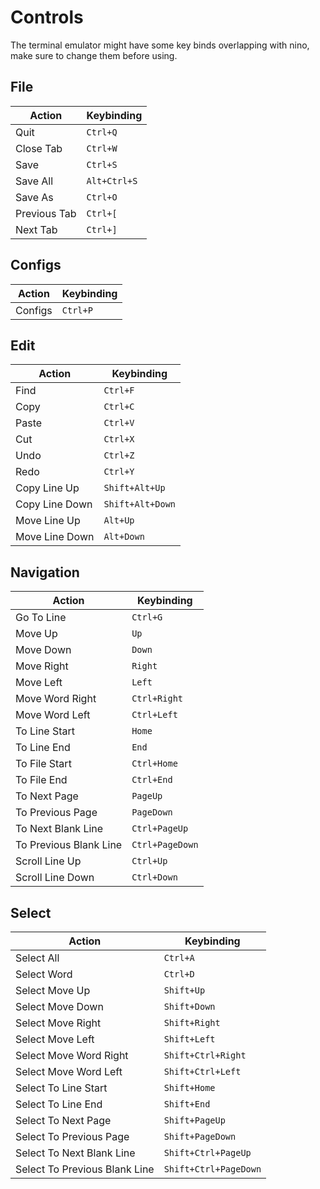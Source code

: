 # Controls
The terminal emulator might have some key binds overlapping with nino, make sure to change them before using.

## File
| Action | Keybinding |
| - | - |
| Quit | `Ctrl+Q` |
| Close Tab | `Ctrl+W` |
| Save | `Ctrl+S` |
| Save All | `Alt+Ctrl+S` |
| Save As | `Ctrl+O` |
| Previous Tab | `Ctrl+[` |
| Next Tab | `Ctrl+]` |

## Configs
| Action | Keybinding |
| - | - |
| Configs | `Ctrl+P` |

## Edit
| Action | Keybinding |
| - | - |
| Find | `Ctrl+F` |
| Copy | `Ctrl+C` |
| Paste | `Ctrl+V` |
| Cut | `Ctrl+X` |
| Undo | `Ctrl+Z` |
| Redo | `Ctrl+Y` |
| Copy Line Up | `Shift+Alt+Up` |
| Copy Line Down | `Shift+Alt+Down` |
| Move Line Up | `Alt+Up` |
| Move Line Down | `Alt+Down` |

## Navigation
| Action | Keybinding |
| - | - |
| Go To Line | `Ctrl+G` |
| Move Up | `Up` |
| Move Down | `Down` |
| Move Right | `Right` |
| Move Left | `Left` |
| Move Word Right | `Ctrl+Right` |
| Move Word Left | `Ctrl+Left` |
| To Line Start | `Home` |
| To Line End | `End` |
| To File Start | `Ctrl+Home` |
| To File End | `Ctrl+End` |
| To Next Page | `PageUp` |
| To Previous Page | `PageDown` |
| To Next Blank Line | `Ctrl+PageUp` |
| To Previous Blank Line | `Ctrl+PageDown` |
| Scroll Line Up | `Ctrl+Up` |
| Scroll Line Down | `Ctrl+Down` |

## Select
| Action | Keybinding |
| - | - |
| Select All | `Ctrl+A` |
| Select Word | `Ctrl+D` |
| Select Move Up | `Shift+Up` |
| Select Move Down | `Shift+Down` |
| Select Move Right | `Shift+Right` |
| Select Move Left | `Shift+Left` |
| Select Move Word Right | `Shift+Ctrl+Right` |
| Select Move Word Left | `Shift+Ctrl+Left` |
| Select To Line Start | `Shift+Home` |
| Select To Line End | `Shift+End` |
| Select To Next Page | `Shift+PageUp` |
| Select To Previous Page | `Shift+PageDown` |
| Select To Next Blank Line | `Shift+Ctrl+PageUp` |
| Select To Previous Blank Line | `Shift+Ctrl+PageDown` |
